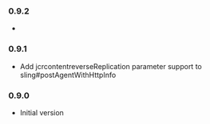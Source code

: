 ### 0.9.2
*

### 0.9.1
* Add jcrcontentreverseReplication parameter support to sling#postAgentWithHttpInfo

### 0.9.0
* Initial version

